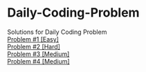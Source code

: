 # Daily-Coding-Problem
Solutions for Daily Coding Problem
<br>
[Problem #1 [Easy]](https://github.com/AswanthJabba/Daily-Coding-Problem/blob/main/Solutions/Problem%20%231%20%5BEasy%5D.py)<br>
[Problem #2 [Hard]](https://github.com/AswanthJabba/Daily-Coding-Problem/blob/main/Solutions/Problem%20%232%20%5BHard%5D.py)<br>
[Problem #3 [Medium]](https://github.com/AswanthJabba/Daily-Coding-Problem/blob/main/Solutions/Problem%20%233%20%5BMedium%5D.py)<br>
[Problem #4 [Medium]](https://github.com/AswanthJabba/Daily-Coding-Problem/blob/main/Solutions/Problem%20%234%20%5BMedium%5D.py)<br>
